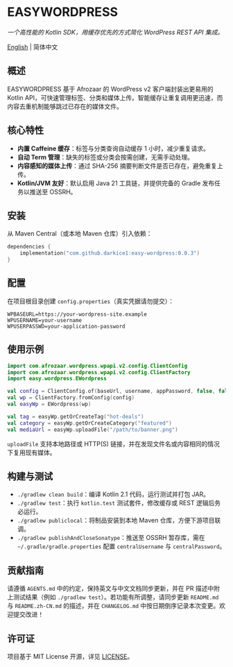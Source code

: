 # EASYWORDPRESS

_一个高性能的 Kotlin SDK，用缓存优先的方式简化 WordPress REST API 集成。_

[English](README.md) | 简体中文

## 概述
EASYWORDPRESS 基于 Afrozaar 的 WordPress v2 客户端封装出更易用的 Kotlin API，可快速管理标签、分类和媒体上传。智能缓存让重复调用更迅速，而内容去重机制能够跳过已存在的媒体文件。

## 核心特性
- **内置 Caffeine 缓存**：标签与分类查询自动缓存 1 小时，减少重复请求。
- **自动 Term 管理**：缺失的标签或分类会按需创建，无需手动处理。
- **内容感知的媒体上传**：通过 SHA-256 摘要判断文件是否已存在，避免重复上传。
- **Kotlin/JVM 友好**：默认启用 Java 21 工具链，并提供完备的 Gradle 发布任务以推送至 OSSRH。

## 安装
从 Maven Central（或本地 Maven 仓库）引入依赖：

```kotlin
dependencies {
    implementation("com.github.darkice1:easy-wordpress:0.0.3")
}
```

## 配置
在项目根目录创建 `config.properties`（真实凭据请勿提交）：

```properties
WPBASEURL=https://your-wordpress-site.example
WPUSERNAME=your-username
WPUSERPASSWD=your-application-password
```

## 使用示例
```kotlin
import com.afrozaar.wordpress.wpapi.v2.config.ClientConfig
import com.afrozaar.wordpress.wpapi.v2.config.ClientFactory
import easy.wordpress.EWordpress

val config = ClientConfig.of(baseUrl, username, appPassword, false, false)
val wp = ClientFactory.fromConfig(config)
val easyWp = EWordpress(wp)

val tag = easyWp.getOrCreateTag("hot-deals")
val category = easyWp.getOrCreateCategory("featured")
val mediaUrl = easyWp.uploadFile("/path/to/banner.png")
```

`uploadFile` 支持本地路径或 HTTP(S) 链接，并在发现文件名或内容相同的情况下复用现有媒体。

## 构建与测试
- `./gradlew clean build`：编译 Kotlin 2.1 代码，运行测试并打包 JAR。
- `./gradlew test`：执行 `kotlin.test` 测试套件，修改缓存或 REST 逻辑后务必运行。
- `./gradlew publiclocal`：将制品安装到本地 Maven 仓库，方便下游项目联调。
- `./gradlew publishAndCloseSonatype`：推送至 OSSRH 暂存库，需在 `~/.gradle/gradle.properties` 配置 `centralUsername` 与 `centralPassword`。

## 贡献指南
请遵循 `AGENTS.md` 中的约定，保持英文与中文文档同步更新，并在 PR 描述中附上测试结果（例如 `./gradlew test`）。若功能有所调整，请同步更新 `README.md` 与 `README.zh-CN.md` 的描述，并在 `CHANGELOG.md` 中按日期倒序记录本次变更。欢迎提交改进！

## 许可证
项目基于 MIT License 开源，详见 [LICENSE](LICENSE)。
